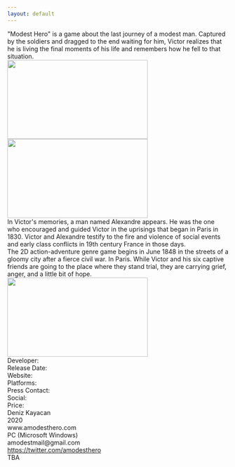 ```yaml
---
layout: default
---
```

<section class="container">
    <div class="left-half">
      <article>
       "Modest Hero" is a game about the last journey of a modest man. Captured by the soldiers and dragged to the end waiting for him, Victor realizes that he is living the final moments of his life and remembers how he fell to that situation.
      </article>
    </div>
    <div class="right-half">
      <article>
        <img src="../img/2.png" style="width:320px;height:180px;">
      </article>
    </div>
  </section>

  <section class="container">
    <div class="left-half">
      <article>
      <img src="../img/11.png" style="width:320px;height:180px;">       
      </article>
    </div>
    <div class="right-half">
      <article>
        In Victor's memories, a man named Alexandre appears. He was the one who encouraged and guided Victor in the uprisings that began in Paris in 1830. Victor and Alexandre testify to the fire and violence of social events and early class conflicts in 19th century France in those days.
      </article>
    </div>
  </section>

  <section class="container">
    <div class="left-half">
      <article>
       The 2D action-adventure genre game begins in June 1848 in the streets of a gloomy city after a fierce civil war. In Paris. While Victor and his six captive friends are going to the place where they stand trial, they are carrying grief, anger, and a little bit of hope.
      </article>
    </div>
    <div class="right-half">
      <article>
        <img src="../img/14.png" style="width:320px;height:180px;">
      </article>
    </div>
  </section>

<section class="container">
    <div class="left-half">
      <article>
       Developer:<br>
       Release Date:<br>
       Website:<br>
       Platforms:<br>
       Press Contact:<br>
       Social:<br>
       Price:
      </article>
    </div>
    <div class="right-half">
      <article>
        Deniz Kayacan<br>
        2020<br>
        www.amodesthero.com<br>
        PC (Microsoft Windows)<br>
        amodestmail@gmail.com<br>
        <a href="https://twitter.com/amodesthero">https://twitter.com/amodesthero</a><br>
        TBA
      </article>
    </div>
  </section>
 